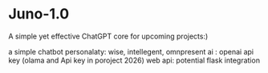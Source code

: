 # Juno-1.0
A simple yet effective ChatGPT core for upcoming projects:)


a simple chatbot
personalaty: wise, intellegent, omnpresent
ai : openai api key (olama and Api key in poroject 2026)
web api: potential flask integration
